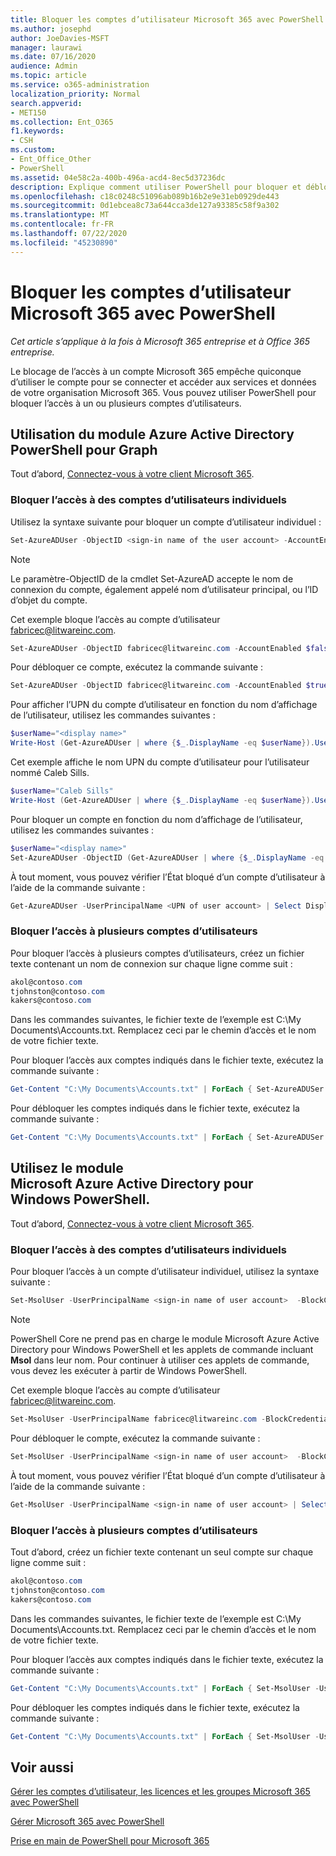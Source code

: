 ```yaml
---
title: Bloquer les comptes d’utilisateur Microsoft 365 avec PowerShell
ms.author: josephd
author: JoeDavies-MSFT
manager: laurawi
ms.date: 07/16/2020
audience: Admin
ms.topic: article
ms.service: o365-administration
localization_priority: Normal
search.appverid:
- MET150
ms.collection: Ent_O365
f1.keywords:
- CSH
ms.custom:
- Ent_Office_Other
- PowerShell
ms.assetid: 04e58c2a-400b-496a-acd4-8ec5d37236dc
description: Explique comment utiliser PowerShell pour bloquer et débloquer l’accès aux comptes Microsoft 365.
ms.openlocfilehash: c18c0248c51096ab089b16b2e9e31eb0929de443
ms.sourcegitcommit: 0d1ebcea8c73a644cca3de127a93385c58f9a302
ms.translationtype: MT
ms.contentlocale: fr-FR
ms.lasthandoff: 07/22/2020
ms.locfileid: "45230890"
---
```

# <a name="block-microsoft-365-user-accounts-with-powershell"></a>Bloquer les comptes d’utilisateur Microsoft 365 avec PowerShell

*Cet article s’applique à la fois à Microsoft 365 entreprise et à Office 365 entreprise.*

Le blocage de l’accès à un compte Microsoft 365 empêche quiconque d’utiliser le compte pour se connecter et accéder aux services et données de votre organisation Microsoft 365. Vous pouvez utiliser PowerShell pour bloquer l’accès à un ou plusieurs comptes d’utilisateurs.

## <a name="use-the-azure-active-directory-powershell-for-graph-module"></a>Utilisation du module Azure Active Directory PowerShell pour Graph

Tout d’abord, [Connectez-vous à votre client Microsoft 365](connect-to-office-365-powershell.md#connect-with-the-azure-active-directory-powershell-for-graph-module).
 
### <a name="block-access-to-individual-user-accounts"></a>Bloquer l’accès à des comptes d’utilisateurs individuels

Utilisez la syntaxe suivante pour bloquer un compte d’utilisateur individuel :
  
```powershell
Set-AzureADUser -ObjectID <sign-in name of the user account> -AccountEnabled $false
```

> [!NOTE]
> Le paramètre-ObjectID de la cmdlet Set-AzureAD accepte le nom de connexion du compte, également appelé nom d’utilisateur principal, ou l’ID d’objet du compte. 
  
Cet exemple bloque l’accès au compte d’utilisateur fabricec@litwareinc.com.
  
```powershell
Set-AzureADUser -ObjectID fabricec@litwareinc.com -AccountEnabled $false
```

Pour débloquer ce compte, exécutez la commande suivante :
  
```powershell
Set-AzureADUser -ObjectID fabricec@litwareinc.com -AccountEnabled $true
```

Pour afficher l’UPN du compte d’utilisateur en fonction du nom d’affichage de l’utilisateur, utilisez les commandes suivantes :
  
```powershell
$userName="<display name>"
Write-Host (Get-AzureADUser | where {$_.DisplayName -eq $userName}).UserPrincipalName

```

Cet exemple affiche le nom UPN du compte d’utilisateur pour l’utilisateur nommé Caleb Sills.
  
```powershell
$userName="Caleb Sills"
Write-Host (Get-AzureADUser | where {$_.DisplayName -eq $userName}).UserPrincipalName
```

Pour bloquer un compte en fonction du nom d’affichage de l’utilisateur, utilisez les commandes suivantes :
  
```powershell
$userName="<display name>"
Set-AzureADUser -ObjectID (Get-AzureADUser | where {$_.DisplayName -eq $userName}).UserPrincipalName -AccountEnabled $false

```

À tout moment, vous pouvez vérifier l’État bloqué d’un compte d’utilisateur à l’aide de la commande suivante :
  
```powershell
Get-AzureADUser -UserPrincipalName <UPN of user account> | Select DisplayName,AccountEnabled
```

### <a name="block-access-to-multiple-user-accounts"></a>Bloquer l’accès à plusieurs comptes d’utilisateurs

Pour bloquer l’accès à plusieurs comptes d’utilisateurs, créez un fichier texte contenant un nom de connexion sur chaque ligne comme suit :
    
  ```powershell
akol@contoso.com
tjohnston@contoso.com
kakers@contoso.com
  ```

Dans les commandes suivantes, le fichier texte de l’exemple est C:\My Documents\Accounts.txt. Remplacez ceci par le chemin d’accès et le nom de votre fichier texte.
  
Pour bloquer l’accès aux comptes indiqués dans le fichier texte, exécutez la commande suivante :
    
```powershell
Get-Content "C:\My Documents\Accounts.txt" | ForEach { Set-AzureADUSer -ObjectID $_ -AccountEnabled $false }
```

Pour débloquer les comptes indiqués dans le fichier texte, exécutez la commande suivante :
    
```powershell
Get-Content "C:\My Documents\Accounts.txt" | ForEach { Set-AzureADUSer -ObjectID $_ -AccountEnabled $true }
```

## <a name="use-the-microsoft-azure-active-directory-module-for-windows-powershell"></a>Utilisez le module Microsoft Azure Active Directory pour Windows PowerShell.

Tout d’abord, [Connectez-vous à votre client Microsoft 365](connect-to-office-365-powershell.md#connect-with-the-microsoft-azure-active-directory-module-for-windows-powershell).
    
### <a name="block-access-to-individual-user-accounts"></a>Bloquer l’accès à des comptes d’utilisateurs individuels

Pour bloquer l’accès à un compte d’utilisateur individuel, utilisez la syntaxe suivante :
  
```powershell
Set-MsolUser -UserPrincipalName <sign-in name of user account>  -BlockCredential $true
```

>[!Note]
>PowerShell Core ne prend pas en charge le module Microsoft Azure Active Directory pour Windows PowerShell et les applets de commande incluant **Msol** dans leur nom. Pour continuer à utiliser ces applets de commande, vous devez les exécuter à partir de Windows PowerShell.
>

Cet exemple bloque l’accès au compte d’utilisateur fabricec@litwareinc.com.
  
```powershell
Set-MsolUser -UserPrincipalName fabricec@litwareinc.com -BlockCredential $true
```

Pour débloquer le compte, exécutez la commande suivante :
  
```powershell
Set-MsolUser -UserPrincipalName <sign-in name of user account>  -BlockCredential $false
```

À tout moment, vous pouvez vérifier l’État bloqué d’un compte d’utilisateur à l’aide de la commande suivante :
  
```powershell
Get-MsolUser -UserPrincipalName <sign-in name of user account> | Select DisplayName,BlockCredential
```

### <a name="block-access-to-multiple-user-accounts"></a>Bloquer l’accès à plusieurs comptes d’utilisateurs

Tout d’abord, créez un fichier texte contenant un seul compte sur chaque ligne comme suit :
    
```powershell
akol@contoso.com
tjohnston@contoso.com
kakers@contoso.com
```

Dans les commandes suivantes, le fichier texte de l’exemple est C:\My Documents\Accounts.txt. Remplacez ceci par le chemin d’accès et le nom de votre fichier texte.
    
Pour bloquer l’accès aux comptes indiqués dans le fichier texte, exécutez la commande suivante :
    
  ```powershell
  Get-Content "C:\My Documents\Accounts.txt" | ForEach { Set-MsolUser -UserPrincipalName $_ -BlockCredential $true }
  ```
Pour débloquer les comptes indiqués dans le fichier texte, exécutez la commande suivante :
    
  ```powershell
  Get-Content "C:\My Documents\Accounts.txt" | ForEach { Set-MsolUser -UserPrincipalName $_ -BlockCredential $false }
  ```

## <a name="see-also"></a>Voir aussi

[Gérer les comptes d’utilisateur, les licences et les groupes Microsoft 365 avec PowerShell](manage-user-accounts-and-licenses-with-office-365-powershell.md)
  
[Gérer Microsoft 365 avec PowerShell](manage-office-365-with-office-365-powershell.md)
  
[Prise en main de PowerShell pour Microsoft 365](getting-started-with-office-365-powershell.md)
